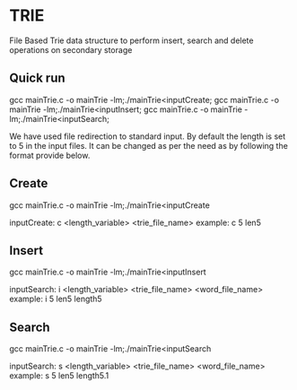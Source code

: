 # TRIE
File Based Trie data structure to perform insert, search and delete operations on secondary storage

## Quick run
gcc mainTrie.c -o mainTrie -lm;./mainTrie<inputCreate;
gcc mainTrie.c -o mainTrie -lm;./mainTrie<inputInsert;
gcc mainTrie.c -o mainTrie -lm;./mainTrie<inputSearch;

We have used file redirection to standard input.
By default the length is set to 5 in the input files. It can be changed as per the need as by following the format provide below.

## Create

gcc mainTrie.c -o mainTrie -lm;./mainTrie<inputCreate

inputCreate: c <length_variable> <trie_file_name>
example:     c 5 len5

## Insert

gcc mainTrie.c -o mainTrie -lm;./mainTrie<inputInsert

inputSearch: i <length_variable> <trie_file_name> <word_file_name>
example:     i 5 len5 length5

## Search

gcc mainTrie.c -o mainTrie -lm;./mainTrie<inputSearch

inputSearch: s <length_variable> <trie_file_name> <word_file_name>
example:     s 5 len5 length5.1
